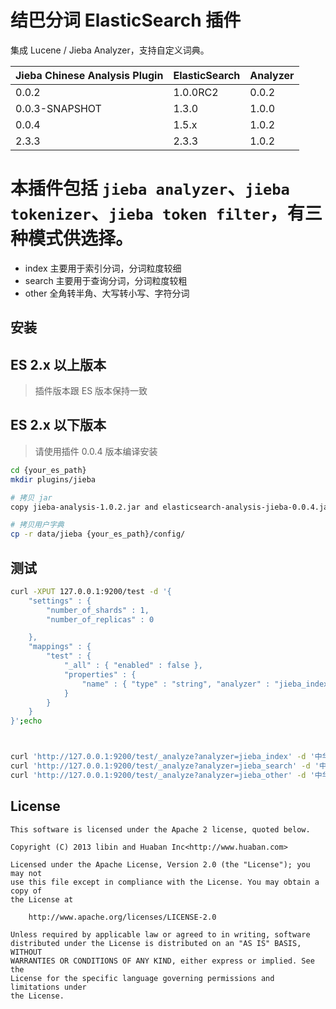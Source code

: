 结巴分词 ElasticSearch 插件
===========================

集成 Lucene / Jieba Analyzer，支持自定义词典。


| Jieba Chinese Analysis Plugin | ElasticSearch | Analyzer       |
|-------------------------------|---------------|----------------|
| 0.0.2                         | 1.0.0RC2      | 0.0.2          |
| 0.0.3-SNAPSHOT                | 1.3.0         | 1.0.0          |
| 0.0.4                         | 1.5.x         | 1.0.2          |
| 2.3.3                         | 2.3.3         | 1.0.2          |


本插件包括 `jieba analyzer`、`jieba tokenizer`、`jieba token filter`，有三种模式供选择。
=======

-	index 主要用于索引分词，分词粒度较细
-	search 主要用于查询分词，分词粒度较粗
-	other 全角转半角、大写转小写、字符分词

安装
----

## ES 2.x 以上版本

> 插件版本跟 ES 版本保持一致

## ES 2.x 以下版本

> 请使用插件 0.0.4 版本编译安装

```sh
cd {your_es_path}
mkdir plugins/jieba

# 拷贝 jar
copy jieba-analysis-1.0.2.jar and elasticsearch-analysis-jieba-0.0.4.jar to plugins/jieba

# 拷贝用户字典
cp -r data/jieba {your_es_path}/config/
```

测试
----

```sh
curl -XPUT 127.0.0.1:9200/test -d '{
    "settings" : {
        "number_of_shards" : 1,
        "number_of_replicas" : 0

    },
    "mappings" : {
        "test" : {
            "_all" : { "enabled" : false },
            "properties" : {
                "name" : { "type" : "string", "analyzer" : "jieba_index", "search_analyzer" : "jieba_search" }
            }
        }
    }
}';echo



curl 'http://127.0.0.1:9200/test/_analyze?analyzer=jieba_index' -d '中华人民共和国';echo
curl 'http://127.0.0.1:9200/test/_analyze?analyzer=jieba_search' -d '中华人民共和国';echo
curl 'http://127.0.0.1:9200/test/_analyze?analyzer=jieba_other' -d '中华人民共和国 HelLo';echo
```


License
-------

```
This software is licensed under the Apache 2 license, quoted below.

Copyright (C) 2013 libin and Huaban Inc<http://www.huaban.com>

Licensed under the Apache License, Version 2.0 (the "License"); you may not
use this file except in compliance with the License. You may obtain a copy of
the License at

    http://www.apache.org/licenses/LICENSE-2.0

Unless required by applicable law or agreed to in writing, software
distributed under the License is distributed on an "AS IS" BASIS, WITHOUT
WARRANTIES OR CONDITIONS OF ANY KIND, either express or implied. See the
License for the specific language governing permissions and limitations under
the License.
```
